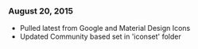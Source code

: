 ### August 20, 2015

- Pulled latest from Google and Material Design Icons
- Updated Community based set in 'iconset' folder
